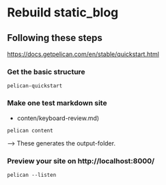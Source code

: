 # Rebuild static_blog

## Following these steps
https://docs.getpelican.com/en/stable/quickstart.html

### Get the basic structure
```
pelican-quickstart
```

### Make one test markdown site

* conten/keyboard-review.md)


```
pelican content
```
--> These generates the output-folder.


### Preview your site on http://localhost:8000/ 
```
pelican --listen
```